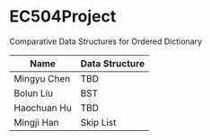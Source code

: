 # EC504Project

Comparative Data Structures for Ordered Dictionary

| Name | Data Structure |
| -------- | -------- |
| Mingyu Chen |TBD |
| Bolun Liu |BST  |
| Haochuan Hu | TBD  |
| Mingji Han | Skip List |
